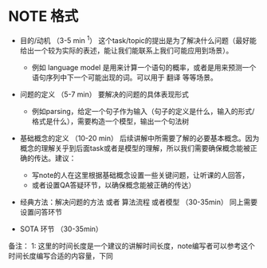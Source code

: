 # NOTE 格式
- 目的/动机 （3-5 min <sup>1</sup>）
这个task/topic的提出是为了解决什么问题（最好能给出一个较为实际的表述，能让我们能联系上我们可能应用到场景）。
	- 例如 language model 是用来计算一个语句的概率，或者是用来预测一个语句序列中下一个可能出现的词。可以用于 翻译 等等场景。

- 问题的定义 （5-7 min）
要解决的问题的具体表现形式
	- 例如parsing，给定一个句子作为输入（句子的定义是什么，输入的形式/格式是什么），需要构造一个模型，输出一个句法树

- 基础概念的定义 （10-20 min）
后续讲解中所需要了解的必要基本概念。因为概念的理解关乎到后面task或者是模型的理解，所以我们需要确保概念能被正确的传达。建议：
	- 写note的人在这里根据基础概念设置一些关键问题，让听课的人回答，
	- 或者设置QA答疑环节，以确保概念能被正确的传达）

- 经典方法：解决问题的方法 或者 算法流程 或者模型 （30-35min）
同上需要设置问答环节

- SOTA 环节 （30-35min）

备注：
1: 这里的时间长度是一个建议的讲解时间长度，note编写者可以参考这个时间长度编写合适的内容量，下同

